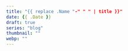 ```yaml
---
title: "{{ replace .Name "-" " " | title }}"
date: {{ .Date }}
draft: true
series: "blog"
thumbnail: ""
webp: ""
---
```


